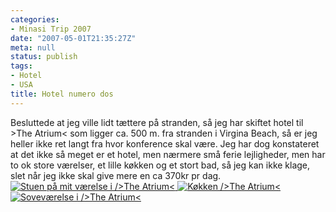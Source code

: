 ```yaml
---
categories:
- Minasi Trip 2007
date: "2007-05-01T21:35:27Z"
meta: null
status: publish
tags:
- Hotel
- USA
title: Hotel numero dos
---
```

Besluttede at jeg ville lidt tættere på stranden, så jeg har skiftet hotel til \>The Atrium\< som ligger ca. 500 m. fra stranden i Virgina Beach, så er jeg heller ikke ret langt fra hvor konference skal være. Jeg har dog konstateret at det ikke så meget er et hotel, men nærmere små ferie lejligheder, men har to ok store værelser, et lille køkken og et stort bad, så jeg kan ikke klage, slet når jeg ikke skal give mere en ca 370kr pr dag.  
[![Stuen på mit værelse i />The Atrium<](/assets/images/cimg1053.thumbnail.JPG) ](http://xipher.dk/assets/images/cimg1053.JPG "Stuen på mit værelse i >The Atrium< ")[![Køkken />The Atrium<](/assets/images/cimg1055.thumbnail.JPG)](http://xipher.dk/assets/images/cimg1055.JPG "Køkken >The Atrium< ") [![Soveværelse i />The Atrium<](/assets/images/cimg1057.thumbnail.JPG)](http://xipher.dk/assets/images/cimg1057.JPG "Soveværelse i >The Atrium< ")

